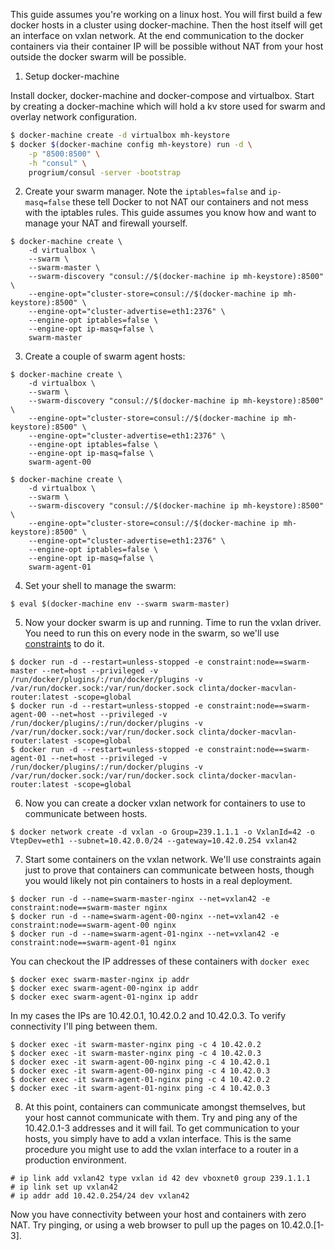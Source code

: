 This guide assumes you're working on a linux host. You will first build a few docker hosts in a cluster using docker-machine. Then the host itself will get an interface on vxlan network. At the end communication to the docker containers via their container IP will be possible without NAT from your host outside the docker swarm will be possible.

1. Setup docker-machine

Install docker, docker-machine and docker-compose and virtualbox. Start by creating a docker-machine which will hold a kv store used for swarm and overlay network configuration.

```bash
$ docker-machine create -d virtualbox mh-keystore
$ docker $(docker-machine config mh-keystore) run -d \
    -p "8500:8500" \
    -h "consul" \
    progrium/consul -server -bootstrap
```

2. Create your swarm manager. Note the `iptables=false` and `ip-masq=false` these tell Docker to not NAT our containers and not mess with the iptables rules. This guide assumes you know how and want to manage your NAT and firewall yourself.

```
$ docker-machine create \
    -d virtualbox \
    --swarm \
    --swarm-master \
    --swarm-discovery "consul://$(docker-machine ip mh-keystore):8500" \
    --engine-opt="cluster-store=consul://$(docker-machine ip mh-keystore):8500" \
    --engine-opt="cluster-advertise=eth1:2376" \
    --engine-opt iptables=false \
    --engine-opt ip-masq=false \
    swarm-master
```

3.  Create a couple of swarm agent hosts:

```
$ docker-machine create \
    -d virtualbox \
    --swarm \
    --swarm-discovery "consul://$(docker-machine ip mh-keystore):8500" \
    --engine-opt="cluster-store=consul://$(docker-machine ip mh-keystore):8500" \
    --engine-opt="cluster-advertise=eth1:2376" \
    --engine-opt iptables=false \
    --engine-opt ip-masq=false \
    swarm-agent-00

$ docker-machine create \
    -d virtualbox \
    --swarm \
    --swarm-discovery "consul://$(docker-machine ip mh-keystore):8500" \
    --engine-opt="cluster-store=consul://$(docker-machine ip mh-keystore):8500" \
    --engine-opt="cluster-advertise=eth1:2376" \
    --engine-opt iptables=false \
    --engine-opt ip-masq=false \
    swarm-agent-01
```

4. Set your shell to manage the swarm:

```
$ eval $(docker-machine env --swarm swarm-master)
```

5. Now your docker swarm is up and running. Time to run the vxlan driver. You need to run this on every node in the swarm, so we'll use [constraints](https://docs.docker.com/swarm/scheduler/filter/) to do it.

```
$ docker run -d --restart=unless-stopped -e constraint:node==swarm-master --net=host --privileged -v /run/docker/plugins/:/run/docker/plugins -v /var/run/docker.sock:/var/run/docker.sock clinta/docker-macvlan-router:latest -scope=global
$ docker run -d --restart=unless-stopped -e constraint:node==swarm-agent-00 --net=host --privileged -v /run/docker/plugins/:/run/docker/plugins -v /var/run/docker.sock:/var/run/docker.sock clinta/docker-macvlan-router:latest -scope=global
$ docker run -d --restart=unless-stopped -e constraint:node==swarm-agent-01 --net=host --privileged -v /run/docker/plugins/:/run/docker/plugins -v /var/run/docker.sock:/var/run/docker.sock clinta/docker-macvlan-router:latest -scope=global
```

6. Now you can create a docker vxlan network for containers to use to communicate between hosts.

```
$ docker network create -d vxlan -o Group=239.1.1.1 -o VxlanId=42 -o VtepDev=eth1 --subnet=10.42.0.0/24 --gateway=10.42.0.254 vxlan42
```

7. Start some containers on the vxlan network. We'll use constraints again just to prove that containers can communicate between hosts, though you would likely not pin containers to hosts in a real deployment.

```
$ docker run -d --name=swarm-master-nginx --net=vxlan42 -e constraint:node==swarm-master nginx
$ docker run -d --name=swarm-agent-00-nginx --net=vxlan42 -e constraint:node==swarm-agent-00 nginx
$ docker run -d --name=swarm-agent-01-nginx --net=vxlan42 -e constraint:node==swarm-agent-01 nginx
```

You can checkout the IP addresses of these containers with `docker exec`

```
$ docker exec swarm-master-nginx ip addr
$ docker exec swarm-agent-00-nginx ip addr
$ docker exec swarm-agent-01-nginx ip addr
```

In my cases the IPs are 10.42.0.1, 10.42.0.2 and 10.42.0.3. To verify connectivity I'll ping between them.

```
$ docker exec -it swarm-master-nginx ping -c 4 10.42.0.2
$ docker exec -it swarm-master-nginx ping -c 4 10.42.0.3
$ docker exec -it swarm-agent-00-nginx ping -c 4 10.42.0.1
$ docker exec -it swarm-agent-00-nginx ping -c 4 10.42.0.3
$ docker exec -it swarm-agent-01-nginx ping -c 4 10.42.0.2
$ docker exec -it swarm-agent-01-nginx ping -c 4 10.42.0.3
```

8. At this point, containers can communicate amongst themselves, but your host cannot communicate with them. Try and ping any of the 10.42.0.1-3 addresses and it will fail. To get communication to your hosts, you simply have to add a vxlan interface. This is the same procedure you might use to add the vxlan interface to a router in a production environment.

```
# ip link add vxlan42 type vxlan id 42 dev vboxnet0 group 239.1.1.1
# ip link set up vxlan42
# ip addr add 10.42.0.254/24 dev vxlan42
```

Now you have connectivity between your host and containers with zero NAT. Try pinging, or using a web browser to pull up the pages on 10.42.0.[1-3].

